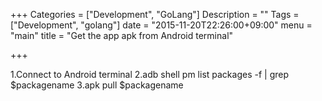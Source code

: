 +++
Categories = ["Development", "GoLang"]
Description = ""
Tags = ["Development", "golang"]
date = "2015-11-20T22:26:00+09:00"
menu = "main"
title = "Get the app apk from Android terminal"

+++

1.Connect to Android terminal
2.adb shell pm list packages -f | grep $packagename
3.apk pull $packagename
